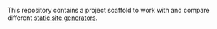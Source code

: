This repository contains a project scaffold to work with and compare different [static site generators](https://www.staticgen.com/).